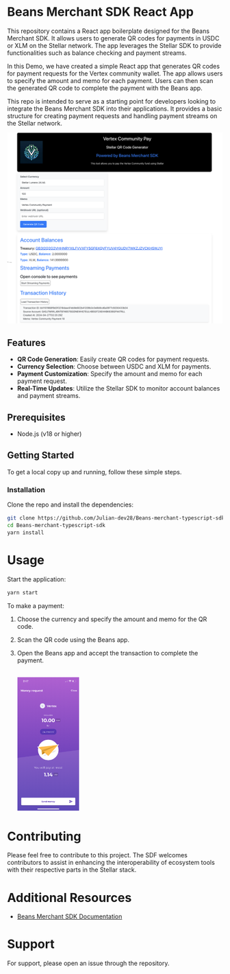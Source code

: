 # Beans Merchant SDK React App

This repository contains a React app boilerplate designed for the Beans Merchant SDK. It allows users to generate QR codes for payments in USDC or XLM on the Stellar network. The app leverages the Stellar SDK to provide functionalities such as balance checking and payment streams.

In this Demo, we have created a simple React app that generates QR codes for payment requests for the Vertex community wallet. The app allows users to specify the amount and memo for each payment. Users can then scan the generated QR code to complete the payment with the Beans app.

This repo is intended to serve as a starting point for developers looking to integrate the Beans Merchant SDK into their applications. It provides a basic structure for creating payment requests and handling payment streams on the Stellar network.

![App Screenshot](./shot.png)

## Features

- **QR Code Generation**: Easily create QR codes for payment requests.
- **Currency Selection**: Choose between USDC and XLM for payments.
- **Payment Customization**: Specify the amount and memo for each payment request.
- **Real-Time Updates**: Utilize the Stellar SDK to monitor account balances and payment streams.

## Prerequisites

- Node.js (v18 or higher)

## Getting Started

To get a local copy up and running, follow these simple steps.

### Installation

Clone the repo and install the dependencies:

```bash
git clone https://github.com/Julian-dev28/Beans-merchant-typescript-sdk
cd Beans-merchant-typescript-sdk
yarn install
```

# Usage

Start the application:

```bash
yarn start
```

To make a payment:

1. Choose the currency and specify the amount and memo for the QR code.<br/>
1. Scan the QR code using the Beans app.<br/>
1. Open the Beans app and accept the transaction to complete the payment.<br/>
   <br/>

   <img src="./bean.png" alt="image" width="30%" height="30%">

# Contributing

Please feel free to contribute to this project. The SDF welcomes contributors to assist in enhancing the interoperability of ecosystem tools with their respective parts in the Stellar stack.

# Additional Resources

- [Beans Merchant SDK Documentation](https://github.com/Beans-BV/merchant_sdk_javascript)

# Support

For support, please open an issue through the repository.
